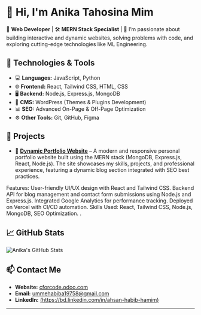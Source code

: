 # 👋 Hi, I'm Anika Tahosina Mim

🎯 **Web Developer** | 🛠️ **MERN Stack Specialist** | 
🚀 I’m passionate about building interactive and dynamic websites, solving problems with code, and exploring cutting-edge technologies like ML Engineering.  

## 🔧 **Technologies & Tools**
- 💻 **Languages:** JavaScript, Python  
- 🌐 **Frontend:** React, Tailwind CSS, HTML, CSS  
- 🖥️ **Backend:** Node.js, Express.js, MongoDB  
- 🎨 **CMS:** WordPress (Themes & Plugins Development)  
- 📊 **SEO:** Advanced On-Page & Off-Page Optimization  
- ⚙️ **Other Tools:** Git, GitHub, Figma  

## 💼 **Projects**
- 🌟 [**Dynamic Portfolio Website**](#) – A modern and responsive personal portfolio website built using the MERN stack (MongoDB, Express.js, React, Node.js). The site showcases my skills, projects, and professional experience, featuring a dynamic blog section integrated with SEO best practices.

Features:
User-friendly UI/UX design with React and Tailwind CSS.
Backend API for blog management and contact form submissions using Node.js and Express.js.
Integrated Google Analytics for performance tracking.
Deployed on Vercel with CI/CD automation.
Skills Used: React, Tailwind CSS, Node.js, MongoDB, SEO Optimization.
.  


## 📈 **GitHub Stats**
![Anika's GitHub Stats](https://github.com/anika557?tab=stars&show_icons=true&theme=radical)

## 📫 **Contact Me**
- **Website:** [cforcode.odoo.com](#)  
- **Email:** ummehabiba19758@gmail.com 
- **LinkedIn:** [(https://bd.linkedin.com/in/ahsan-habib-hamim)](#)  

---
